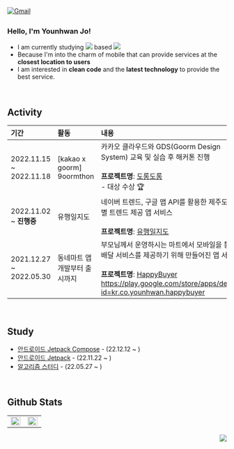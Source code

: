<a href="mailto:younhwan0903@gmail.com" target="_blank">
  <img src=https://img.shields.io/badge/Gmail-D14836?&style=for-the-badge&logo=Gmail&logoColor=white alt=Gmail style="margin-bottom: 5px;" />
</a>

### Hello, I'm Younhwan Jo!

- I am currently studying <img src="https://img.shields.io/badge/Kotlin-0095D5?style=flat-square&logo=Kotlin&logoColor=white"/> based <img src="https://img.shields.io/badge/Android-3DDC84?style=flat-square&logo=Android&logoColor=white"/>
- Because I'm into the charm of mobile that can provide services at the **closest location to users**
- I am interested in **clean code** and the **latest technology** to provide the best service.

<br/>

## **Activity**

| 기간 | 활동 | 내용     |
|:----|:---------|:--------|
| 2022.11.15 ~ 2022.11.18 | [kakao x goorm] 9oormthon | 카카오 클라우드와 GDS(Goorm Design System) 교육 및 실습 후 해커톤 진행 <br><br> **프로젝트명**: [도롱도롱](https://github.com/dorongdorong2022/DorongDorong_Android) <br> - 대상 수상 🏆
| 2022.11.02 ~ **진행중** | 유행일지도 | 네이버 트렌드, 구글 맵 API를 활용한 제주도 지역별 트렌드 제공 앱 서비스 <br><br> **프로젝트명**: [유행일지도](https://github.com/younhwan97/maybe)|
| 2021.12.27 ~ 2022.05.30 | 동네마트 앱 개발부터 출시까지 | 부모님께서 운영하시는 마트에서 모바일을 통한 배달 서비스를 제공하기 위해 만들어진 앱 서비스 <br><br> **프로젝트명**: [HappyBuyer](https://github.com/younhwan97/happy-buyer-app) <br> https://play.google.com/store/apps/details?id=kr.co.younhwan.happybuyer|

<br/>

## **Study**

- [안드로이드 Jetpack Compose](https://github.com/younhwan97/android-jetpack-compose-practice) - (22.12.12 ~ )
- [안드로이드 Jetpack](https://github.com/younhwan97/android-jetpack-study) - (22.11.22 ~ )
- [알고리즘 스터디](https://github.com/younhwan97/algorithm-practice) - (22.05.27 ~ ) 

<br/>

## **Github Stats**

<table style="width: "100%" !important;">
  <tr>
    <td valign="top" width="50%" height="100%">
      <img src="https://github-readme-stats.vercel.app/api?username=younhwan97&show_icons=true&count_private=true&hide_border=true" align="left" style="width: 98%" />
    </td>
    <td valign="top" width="50%" height="100%">
      <img src="https://github-readme-stats.vercel.app/api/top-langs/?username=younhwan97&hide_border=true&layout=compact&hide=html,ruby,tex,scss,shell" align="left" style="width: 98%" />
    </td>
  </tr>
</table>

<div align="right" width="50%">
    <a href="https://hits.seeyoufarm.com"><img src="https://hits.seeyoufarm.com/api/count/incr/badge.svg?url=https%3A%2F%2Fgithub.com%2Fyounhwan97&count_bg=%230095D5&title_bg=%23555555&icon=&icon_color=%23E7E7E7&title=Views&edge_flat=false"/></a>
</div>